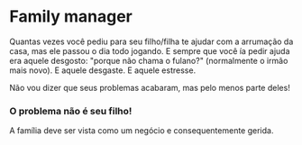 # Family manager

Quantas vezes você pediu para seu filho/filha te ajudar com a arrumação da casa,
 mas ele passou o dia todo jogando. E sempre que você ía pedir ajuda era
  aquele desgosto: "porque não chama o fulano?" 
  (normalmente o irmão mais novo). E aquele desgaste. E aquele estresse.

Não vou dizer que seus problemas acabaram, mas pelo menos parte deles!

### O problema não é seu filho!

A família deve ser vista como um negócio e consequentemente gerida.



